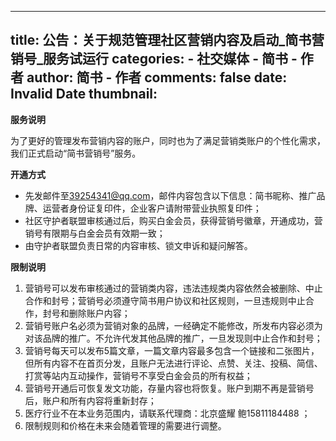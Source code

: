 
---
title: 公告：关于规范管理社区营销内容及启动_简书营销号_服务试运行
categories: 
    - 社交媒体
    - 简书 - 作者
author: 简书 - 作者
comments: false
date: Invalid Date
thumbnail: 
---

<div>   
<p><strong>服务说明</strong></p>
<p>为了更好的管理发布营销内容的账户，同时也为了满足营销类账户的个性化需求，我们正式启动“简书营销号”服务。</p>
<p><strong>开通方式</strong></p>
<ul>
<li>先发邮件至<a href="https://links.jianshu.com/go?to=mailto%3A39254341%40qq.com" target="_blank">39254341@qq.com</a>，邮件内容包含以下信息：简书昵称、推广品牌、运营者身份证复印件，企业客户请附带营业执照复印件；</li>
<li>社区守护者联盟审核通过后，购买白金会员，获得营销号徽章，开通成功，营销号有限期与白金会员有效期一致；</li>
<li>由守护者联盟负责日常的内容审核、锁文申诉和疑问解答。</li>
</ul>
<p><strong>限制说明</strong></p>
<ol>
<li>营销号可以发布审核通过的营销类内容，违法违规类内容依然会被删除、中止合作和封号；营销号必须遵守简书用户协议和社区规则，一旦违规则中止合作，封号和删除账户内容；</li>
<li>营销号账户名必须为营销对象的品牌，一经确定不能修改，所发布内容必须为对该品牌的推广。不允许代发其他品牌的推广，一旦发现则中止合作和封号；</li>
<li>营销号每天可以发布5篇文章，一篇文章内容最多包含一个链接和二张图片，但所有内容不在首页分发，且账户无法进行评论、点赞、关注、投稿、简信、打赏等站内互动操作，营销号不享受白金会员的所有权益；</li>
<li>营销号开通后可恢复发文功能，存量内容也将恢复。账户到期不再是营销号后，账户和所有内容将重新封存；</li>
<li>医疗行业不在本业务范围内，请联系代理商：北京盛耀 鲍15811184488 ；</li>
<li>限制规则和价格在未来会随着管理的需要进行调整。</li>
</ol>
  
</div>
            